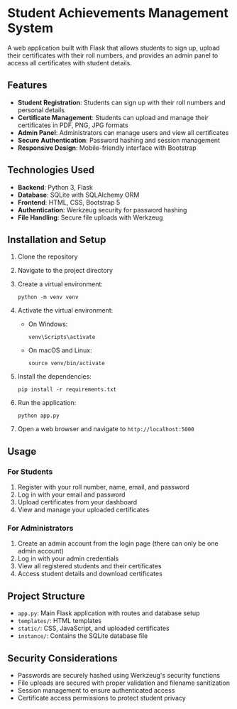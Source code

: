 # Student Achievements Management System

A web application built with Flask that allows students to sign up, upload their certificates with their roll numbers, and provides an admin panel to access all certificates with student details.

## Features

- **Student Registration**: Students can sign up with their roll numbers and personal details
- **Certificate Management**: Students can upload and manage their certificates in PDF, PNG, JPG formats
- **Admin Panel**: Administrators can manage users and view all certificates
- **Secure Authentication**: Password hashing and session management
- **Responsive Design**: Mobile-friendly interface with Bootstrap

## Technologies Used

- **Backend**: Python 3, Flask
- **Database**: SQLite with SQLAlchemy ORM
- **Frontend**: HTML, CSS, Bootstrap 5
- **Authentication**: Werkzeug security for password hashing
- **File Handling**: Secure file uploads with Werkzeug

## Installation and Setup

1. Clone the repository
2. Navigate to the project directory
3. Create a virtual environment:
   ```
   python -m venv venv
   ```

4. Activate the virtual environment:
   - On Windows:
     ```
     venv\Scripts\activate
     ```
   - On macOS and Linux:
     ```
     source venv/bin/activate
     ```

5. Install the dependencies:
   ```
   pip install -r requirements.txt
   ```

6. Run the application:
   ```
   python app.py
   ```

7. Open a web browser and navigate to `http://localhost:5000`

## Usage

### For Students

1. Register with your roll number, name, email, and password
2. Log in with your email and password
3. Upload certificates from your dashboard
4. View and manage your uploaded certificates

### For Administrators

1. Create an admin account from the login page (there can only be one admin account)
2. Log in with your admin credentials
3. View all registered students and their certificates
4. Access student details and download certificates

## Project Structure

- `app.py`: Main Flask application with routes and database setup
- `templates/`: HTML templates
- `static/`: CSS, JavaScript, and uploaded certificates
- `instance/`: Contains the SQLite database file

## Security Considerations

- Passwords are securely hashed using Werkzeug's security functions
- File uploads are secured with proper validation and filename sanitization
- Session management to ensure authenticated access
- Certificate access permissions to protect student privacy


